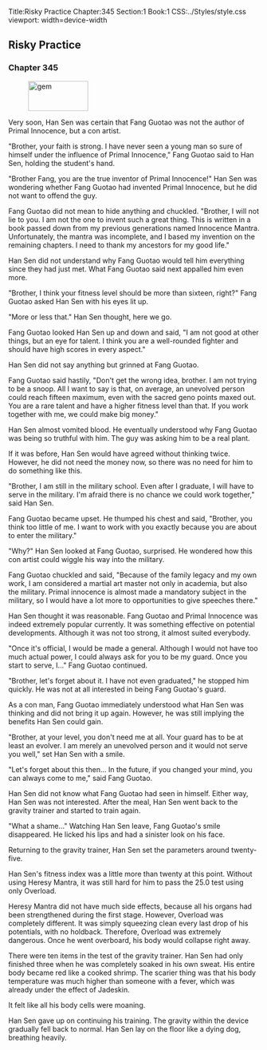 Title:Risky Practice 
Chapter:345 
Section:1 
Book:1 
CSS:../Styles/style.css 
viewport: width=device-width
  
## Risky Practice
### Chapter 345
  
<figure>
	<img src="../Images/gem.gif" alt="gem" id="gem" width="120" height="60" />
</figure>
  

  
Very soon, Han Sen was certain that Fang Guotao was not the author of Primal Innocence, but a con artist.

"Brother, your faith is strong. I have never seen a young man so sure of himself under the influence of Primal Innocence," Fang Guotao said to Han Sen, holding the student's hand.

"Brother Fang, you are the true inventor of Primal Innocence!" Han Sen was wondering whether Fang Guotao had invented Primal Innocence, but he did not want to offend the guy.

Fang Guotao did not mean to hide anything and chuckled. "Brother, I will not lie to you. I am not the one to invent such a great thing. This is written in a book passed down from my previous generations named Innocence Mantra. Unfortunately, the mantra was incomplete, and I based my invention on the remaining chapters. I need to thank my ancestors for my good life."

Han Sen did not understand why Fang Guotao would tell him everything since they had just met. What Fang Guotao said next appalled him even more.

"Brother, I think your fitness level should be more than sixteen, right?" Fang Guotao asked Han Sen with his eyes lit up.

"More or less that." Han Sen thought, here we go.

Fang Guotao looked Han Sen up and down and said, "I am not good at other things, but an eye for talent. I think you are a well-rounded fighter and should have high scores in every aspect."

Han Sen did not say anything but grinned at Fang Guotao.

Fang Guotao said hastily, "Don't get the wrong idea, brother. I am not trying to be a snoop. All I want to say is that, on average, an unevolved person could reach fifteen maximum, even with the sacred geno points maxed out. You are a rare talent and have a higher fitness level than that. If you work together with me, we could make big money."

Han Sen almost vomited blood. He eventually understood why Fang Guotao was being so truthful with him. The guy was asking him to be a real plant.

If it was before, Han Sen would have agreed without thinking twice. However, he did not need the money now, so there was no need for him to do something like this.

"Brother, I am still in the military school. Even after I graduate, I will have to serve in the military. I'm afraid there is no chance we could work together," said Han Sen.

Fang Guotao became upset. He thumped his chest and said, "Brother, you think too little of me. I want to work with you exactly because you are about to enter the military."

"Why?" Han Sen looked at Fang Guotao, surprised. He wondered how this con artist could wiggle his way into the military.

Fang Guotao chuckled and said, "Because of the family legacy and my own work, I am considered a martial art master not only in academia, but also the military. Primal innocence is almost made a mandatory subject in the military, so I would have a lot more to opportunities to give speeches there."

Han Sen thought it was reasonable. Fang Guotao and Primal Innocence was indeed extremely popular currently. It was something effective on potential developments. Although it was not too strong, it almost suited everybody.

"Once it's official, I would be made a general. Although I would not have too much actual power, I could always ask for you to be my guard. Once you start to serve, I…" Fang Guotao continued.

"Brother, let's forget about it. I have not even graduated," he stopped him quickly. He was not at all interested in being Fang Guotao's guard.

As a con man, Fang Guotao immediately understood what Han Sen was thinking and did not bring it up again. However, he was still implying the benefits Han Sen could gain.

"Brother, at your level, you don't need me at all. Your guard has to be at least an evolver. I am merely an unevolved person and it would not serve you well," set Han Sen with a smile.

"Let's forget about this then… In the future, if you changed your mind, you can always come to me," said Fang Guotao.

Han Sen did not know what Fang Guotao had seen in himself. Either way, Han Sen was not interested. After the meal, Han Sen went back to the gravity trainer and started to train again.

"What a shame…" Watching Han Sen leave, Fang Guotao's smile disappeared. He licked his lips and had a sinister look on his face.

Returning to the gravity trainer, Han Sen set the parameters around twenty-five.

Han Sen's fitness index was a little more than twenty at this point. Without using Heresy Mantra, it was still hard for him to pass the 25.0 test using only Overload.

Heresy Mantra did not have much side effects, because all his organs had been strengthened during the first stage. However, Overload was completely different. It was simply squeezing clean every last drop of his potentials, with no holdback. Therefore, Overload was extremely dangerous. Once he went overboard, his body would collapse right away.

There were ten items in the test of the gravity trainer. Han Sen had only finished three when he was completely soaked in his own sweat. His entire body became red like a cooked shrimp. The scarier thing was that his body temperature was much higher than someone with a fever, which was already under the effect of Jadeskin.

It felt like all his body cells were moaning.

Han Sen gave up on continuing his training. The gravity within the device gradually fell back to normal. Han Sen lay on the floor like a dying dog, breathing heavily.